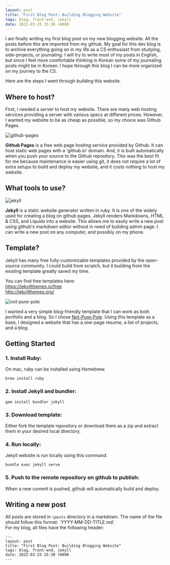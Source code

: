 ```yaml
---
layout: post
title: "First Blog Post: Building Blogging Website"
tags: blog, front-end, jekyll
date: 2022-03-25 15:30 +0800
---
```


I am finally writing my first blog post on my new blogging website. All the posts before this are imported from my github. My goal for this dev blog is to archive everything going on in my life as a CS enthusiast from studying, side-projects, or journaling. I will try to write most of my posts in English, but since I feel more comfortable thinking in Korean some of my journaling posts might be in Korean. I hope through this blog I can be more organized on my journey to the CS.

Here are the steps I went through building this website.

## Where to host?
First, I needed a server to host my website. There are many web hosting services providing a server with various specs at different prices. However, I wanted my website to be as cheap as possible, so my choice was Github Pages. 

![github-pages](https://res.cloudinary.com/practicaldev/image/fetch/s--FDDyc3MP--/c_imagga_scale,f_auto,fl_progressive,h_420,q_auto,w_1000/https://dev-to-uploads.s3.amazonaws.com/i/3uy5od7tw2jf4fh7ldlv.jpeg)

**Github Pages** is a free web page hosting service provided by Github. It can host static web pages with a 'github.io' domain. And, it is built automatically when you push your source to the Github repository. This was the best fit for me because maintenance is easier using git, it does not require a lot of extra setups to build and deploy my website, and it costs nothing to host my website.

## What tools to use?
![jekyll](https://github.com/jekyll/brand/blob/master/jekyll-logo-black-red-transparent.png)

**Jekyll** is a static website generator written in ruby. It is one of the widely used for creating a blog on github pages. Jekyll renders Markdowns, HTML & CSS, and Liquids into a website. This allows me to easily write a new post using github's markdown editor without in need of building admin page. I can write a new post on any computer, and possibly on my phone.

## Template?
Jekyll has many free fully-customizable templates provided by the open-source community. I could build from scratch, but it building from the existing template greatly saved my time.

You can find free templates here:<br/>
https://jekyllthemes.io/free<br/>
http://jekyllthemes.org/<br/>


![not-pure-pole](https://raw.githubusercontent.com/vszhub/not-pure-poole/master/screenshot.png)

I wanted a very simple blog-friendly template that I can work as both portfolio and a blog. So I chose [Not-Pure-Pole](https://github.com/vszhub/not-pure-poole). Using this template as a base, I designed a website that has a one-page resume, a list of projects, and a blog.


## Getting Started
### 1. Install Ruby:<br/>
On mac, ruby can be installed using Homebrew.
```
brew install ruby
```

### 2. Install Jekyll and bundler:
```
gem install bundler jekyll
```

### 3. Download template:<br/>
Either fork the template repository or download them as a zip and extract them in your desired local directory.

### 4. Run locally: <br/>
Jekyll website is run locally using this command.
```
bundle exec jekyll serve
```

### 5. Push to the remote repository on github to publish:
When a new commit is pushed, github will automatically build and deploy.


## Writing a new post
All posts are stored in `\posts` directory in a markdown. The name of the file should follow this format: `YYYY-MM-DD-TITLE.md'.<br/>
For my blog, all files have the following header:
```
---
layout: post
title: "First Blog Post: Building Blogging Website"
tags: blog, front-end, jekyll
date: 2022-03-25 15:30 +0800
---
```
